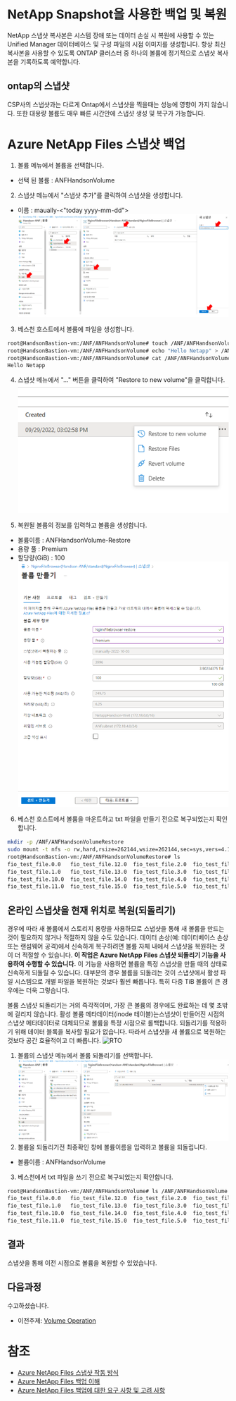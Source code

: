 # NetApp Snapshot을 사용한 백업 및 복원

NetApp 스냅샷 복사본은 시스템 장애 또는 데이터 손실 시 복원에 사용할 수 있는 Unified Manager 데이터베이스 및 구성 파일의 시점 이미지를 생성합니다. 항상 최신 복사본을 사용할 수 있도록 ONTAP 클러스터 중 하나의 볼륨에 정기적으로 스냅샷 복사본을 기록하도록 예약합니다.

## ontap의 스냅샷
CSP사의 스냅샷과는 다르게 Ontap에서 스냅샷을 찍을때는 성능에 영향이 가지 않습니다. 또한 대용량 볼륨도 매우 빠른 시간안에 스냅샷 생성 및 복구가 가능합니다.

# Azure NetApp Files 스냅샷 백업

1. 볼륨 메뉴에서 볼륨을 선택합니다.
- 선택 된 볼륨 : ANFHandsonVolume

2. 스냅샷 메뉴에서 "스냅샷 추가"를 클릭하여 스냅샷을 생성합니다.</br>
- 이름 : maually-<"today yyyy-mm-dd">
![CreateANFonAzure](./Images/CreateSnapshot.png)

3. 베스천 호스트에서 볼륨에 파일을 생성합니다.

```bash
root@HandsonBastion-vm:/ANF/ANFHandsonVolume# touch /ANF/ANFHandsonVolume/snapshottest.txt
root@HandsonBastion-vm:/ANF/ANFHandsonVolume# echo "Hello Netapp" > /ANF/ANFHandsonVolume/snapshottest.txt 
root@HandsonBastion-vm:/ANF/ANFHandsonVolume# cat /ANF/ANFHandsonVolume/snapshottest.txt 
Hello Netapp
```

4. 스냅샷 메뉴에서 "..." 버튼을 클릭하여 "Restore to new volume"을 클릭합니다.</br>
![CreateANFonAzure](./Images/createsnapshot2.png)

5. 복원될 볼륨의 정보를 입력하고 볼륨을 생성합니다.</br>

- 볼륨이름 : ANFHandsonVolume-Restore
- 용량 풀 : Premium
- 할당량(GiB) : 100</br>
![CreateANFonAzure](./Images/RestoreVolume.png)

6. 베스천 호스트에서 볼륨을 마운트하고 txt 파일을 만들기 전으로 복구되었는지 확인합니다.

```bash
mkdir -p /ANF/ANFHandsonVolumeRestore
sudo mount -t nfs -o rw,hard,rsize=262144,wsize=262144,sec=sys,vers=4.1,tcp 172.18.4.4:/ANFHandsonVolume-restore /ANF/ANFHandsonVolumeRestore
root@HandsonBastion-vm:/ANF/ANFHandsonVolumeRestore# ls
fio_test_file.0.0   fio_test_file.12.0  fio_test_file.2.0  fio_test_file.6.0
fio_test_file.1.0   fio_test_file.13.0  fio_test_file.3.0  fio_test_file.7.0
fio_test_file.10.0  fio_test_file.14.0  fio_test_file.4.0  fio_test_file.8.0
fio_test_file.11.0  fio_test_file.15.0  fio_test_file.5.0  fio_test_file.9.0
```

## 온라인 스냅샷을 현재 위치로 복원(되돌리기)

경우에 따라 새 볼륨에서 스토리지 용량을 사용하므로 스냅샷을 통해 새 볼륨을 만드는 것이 필요하지 않거나 적절하지 않을 수도 있습니다. 데이터 손상(예: 데이터베이스 손상 또는 랜섬웨어 공격)에서 신속하게 복구하려면 볼륨 자체 내에서 스냅샷을 복원하는 것이 더 적절할 수 있습니다. **이 작업은 Azure NetApp Files 스냅샷 되돌리기 기능을 사용하여 수행할 수 있습니다.** 이 기능을 사용하면 볼륨을 특정 스냅샷을 만들 때의 상태로 신속하게 되돌릴 수 있습니다. 대부분의 경우 볼륨을 되돌리는 것이 스냅샷에서 활성 파일 시스템으로 개별 파일을 복원하는 것보다 훨씬 빠릅니다. 특히 다중 TiB 볼륨이 큰 경우에는 더욱 그렇습니다.

볼륨 스냅샷 되돌리기는 거의 즉각적이며, 가장 큰 볼륨의 경우에도 완료하는 데 몇 초밖에 걸리지 않습니다. 활성 볼륨 메타데이터(inode 테이블)는스냅샷이 만들어진 시점의 스냅샷 메타데이터로 대체되므로 볼륨을 특정 시점으로 롤백합니다. 되돌리기를 적용하기 위해 데이터 블록을 복사할 필요가 없습니다. 따라서 스냅샷을 새 볼륨으로 복원하는 것보다 공간 효율적이고 더 빠릅니다.
![RTO](https://learn.microsoft.com/ko-kr/azure/media/azure-netapp-files/snapshot-volume-revert.png#lightbox)

1. 볼륨의 스냅샷 메뉴에서 볼륨 되돌리기를 선택합니다.
![RTORestore](./Images/RTORestore.png)
2. 볼륨을 되돌리기전 최종확인 창에 볼륨이름을 입력하고 볼륨을 되돌립니다.

- 볼륨이름 : ANFHandsonVolume

3. 베스천에서 txt 파일을 쓰기 전으로 복구되었는지 확인합니다.

```bash
root@HandsonBastion-vm:/ANF/ANFHandsonVolume# ls /ANF/ANFHandsonVolume
fio_test_file.0.0   fio_test_file.12.0  fio_test_file.2.0  fio_test_file.6.0
fio_test_file.1.0   fio_test_file.13.0  fio_test_file.3.0  fio_test_file.7.0
fio_test_file.10.0  fio_test_file.14.0  fio_test_file.4.0  fio_test_file.8.0
fio_test_file.11.0  fio_test_file.15.0  fio_test_file.5.0  fio_test_file.9.0
```

## 결과

스냅샷을 통해 이전 시점으로 볼륨을 복원할 수 있었습니다.


## 다음과정

수고하셨습니다.</br>

- 이전주제: [Volume Operation](./1-3_Volume_Operation.md)

# 참조

- [Azure NetApp Files 스냅샷 작동 방식](https://learn.microsoft.com/ko-kr/azure/azure-netapp-files/snapshots-introduction)
- [Azure NetApp Files 백업 이해](https://learn.microsoft.com/ko-kr/azure/azure-netapp-files/backup-introduction)
- [Azure NetApp Files 백업에 대한 요구 사항 및 고려 사항](https://learn.microsoft.com/ko-kr/azure/azure-netapp-files/backup-requirements-considerations)
